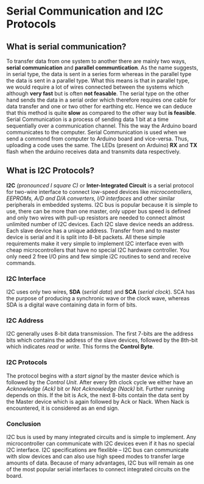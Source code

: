 # Serial Communication and I2C Protocols
## What is serial communication?
To transfer data from one system to another there are mainly two ways, **serial communication** and **parallel communtication**. As the name suggests, in serial type, the data is sent in a series form whereas in the parallel type the data is sent in a parallel type. What this means is that in parallel type, we would require a lot of wires connected between the systems which although **very fast** but is often **not feasable**. The serial type on the other hand sends the data in a serial order which therefore requires one cable for data transfer and one or two other for earthing etc. Hence we can deduce that this method is quite **slow** as compared to the other way but **is feasible**.
Serial Communication is a process of sending data 1 bit at a time sequentially over a communication channel. This the way the Arduino board communicates to the computer. Serial Communication is used when we send a commond from computer to Arduino board and vice-versa. Thus, uploading a code uses the same. The LEDs (present on Arduino) **RX** and **TX** flash when the arduino receives data and transmits data respectively.
## What is I2C Protocols?
**I2C** _(pronounced I square C)_ or **Inter-Integrated Circuit** is a serial protocol for two-wire interface to connect low-speed devices like *microcontrollers, EEPROMs, A/D and D/A converters, I/O interfaces* and other similar peripherals in embedded systems. I2C bus is popular because it is simple to use, there can be more than one master, only upper bus speed is defined and only two wires with pull-up resistors are needed to connect almost unlimited number of I2C devices. 
Each I2C slave device needs an address. Each slave device has a unique address. Transfer from and to master device is serial and it is split into 8-bit packets. All these simple requirements make it very simple to implement I2C interface even with cheap microcontrollers that have no special I2C hardware controller. You only need 2 free I/O pins and few simple i2C routines to send and receive commands.
### I2C Interface
I2C uses only two wires, **SDA** (*serial data*) and **SCA** (*serial clock*). SCA has the purpose of producing a synchronic wave or the clock wave, whereas SDA is a digital wave containing data in form of bits.
### I2C Address
I2C generally uses 8-bit data transmission. The first 7-bits are the address bits which contains the address of the slave devices, followed by the 8th-bit which indicates *read* or *write*. This forms the **Control Byte**.
### I2C Protocols
The protocol begins with a *start signal* by the master device which is followed by the *Control Unit*. After every 9th clock cycle we either have an *Acknowledge (Ack)* bit or *Not Acknowledge (Nack)* bit. Further running depends on this. If the bit is Ack, the next 8-bits contain the data sent by the Master device which is again followed by Ack or Nack. When Nack is encountered, it is considered as an end sign.
### Conclusion
I2C bus is used by many integrated circuits and is simple to implement. Any microcontroller can communicate with I2C devices even if it has no special I2C interface. I2C specifications are flexlible – I2C bus can communicate with slow devices and can also use high speed modes to transfer large amounts of data. Because of many advantages, I2C bus will remain as one of the most popular serial interfaces to connect integrated circuits on the board.
